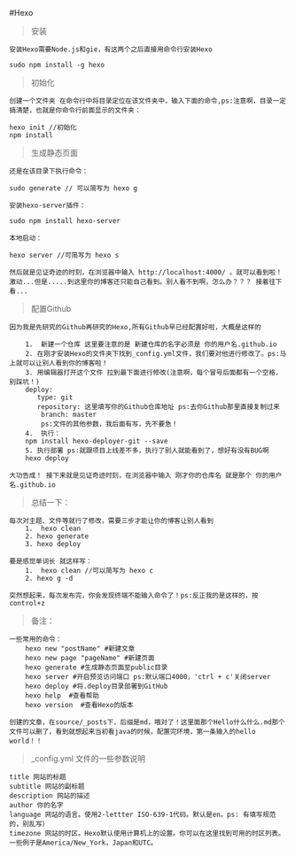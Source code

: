 #Hexo

> 安装

	安装Hexo需要Node.js和gie，有这两个之后直接用命令行安装Hexo
	
	sudo npm install -g hexo
	
> 初始化

	创建一个文件夹 在命令行中将目录定位在该文件夹中，输入下面的命令,ps:注意啊，目录一定搞清楚，也就是你命令行前面显示的文件夹：
	
	hexo init //初始化
	npm install
	
> 生成静态页面

	还是在该目录下执行命令：
	
	sudo generate // 可以简写为 hexo g
	
	安装hexo-server插件：
	
	sudo npm install hexo-server
	
	本地启动：
	
	hexo server //可简写为 hexo s
	
	然后就是见证奇迹的时刻，在浏览器中输入 http://localhost:4000/ 。就可以看到啦！激动...但是.....到这里你的博客还只能自己看到。别人看不到啊，怎么办？？？ 接着往下看...
	
> 配置Github 

	因为我是先研究的Github再研究的Hexo,所有Github早已经配置好啦，大概是这样的
	
		1.	新建一个仓库 这里要注意的是 新建仓库的名字必须是 你的用户名.github.io 
		2. 在刚才安装Hexo的文件夹下找到_config.yml文件，我们要对他进行修改了。ps:马上就可以让别人看到你的博客啦！
		3. 用编辑器打开这个文件 拉到最下面进行修改(注意啊，每个冒号后面都有一个空格，别踩坑！)
		deploy:
		   type: git
  		   repository: 这里填写你的Github仓库地址 ps:去你Github那里直接复制过来
  			branch: master
  			ps:文件的其他参数，我后面有写，先不要急！
  		4.	执行： 
  		npm install hexo-deployer-git --save
  		5. 执行部署 ps:就跟项目上线差不多，执行了别人就能看到了，想好有没有BUG啊
  		hexo deploy
  		
  	大功告成！ 接下来就是见证奇迹时刻，在浏览器中输入 刚才你的仓库名 就是那个 你的用户名.github.io

> 总结一下：
	
	每次对主题、文件等就行了修改，需要三步才能让你的博客让别人看到
		1.	hexo clean 
		2. hexo generate
		3. hexo deploy
	
	要是感觉单词长 就这样写：
		1.	hexo clean //可以简写为 hexo c
		2. hexo g -d
	
	突然想起来，每次发布完，你会发现终端不能输入命令了！ps:反正我的是这样的，按control+z 

> 备注：
	
	一些常用的命令：
		hexo new "postName" #新建文章
		hexo new page "pageName" #新建页面
		hexo generate #生成静态页面至public目录
		hexo server #开启预览访问端口 ps:默认端口4000，'ctrl + c'关闭server
		hexo deploy #将.deploy目录部署到GitHub
		hexo help  #查看帮助
		hexo version  #查看Hexo的版本
		
	创建的文章，在source/_posts下，后缀是md，哦对了！这里面那个Hello什么什么.md那个文件可以删了，看到就想起来当初看java的时候，配置完环境，第一条输入的hello world！！
		
> _config.yml 文件的一些参数说明

	title 网站的标题
	subtitle 网站的副标题
	description 网站的描述
	author 你的名字
	language 网站的语言。使用2-lettter ISO-639-1代码。默认是en。ps: 有填写规范的，别乱写）
	timezone 网站的时区。Hexo默认使用计算机上的设置。你可以在这里找到可用的时区列表。一些例子是America/New_York，Japan和UTC。 





